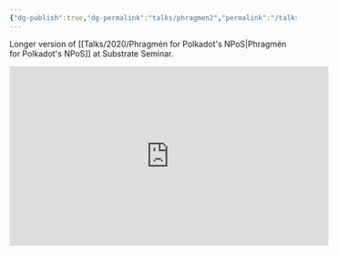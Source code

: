 ```yaml
---
{"dg-publish":true,"dg-permalink":"talks/phragmen2","permalink":"/talks/phragmen2/","created":"2023-08-28T15:03:15.000+02:00","updated":"2024-11-06T18:35:10.021+01:00"}
---
```


Longer version of [[Talks/2020/Phragmén for Polkadot's NPoS\|Phragmén for Polkadot's NPoS]] at Substrate Seminar. 

<iframe width="560" height="315" src="https://www.youtube.com/embed/MjOvVhc1oXw" title="YouTube video player" frameborder="0" allow="accelerometer; autoplay; clipboard-write; encrypted-media; gyroscope; picture-in-picture" allowfullscreen></iframe>
